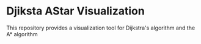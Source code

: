 # Djiksta AStar Visualization
 This repository provides a visualization tool for Dijkstra's algorithm and the A* algorithm
